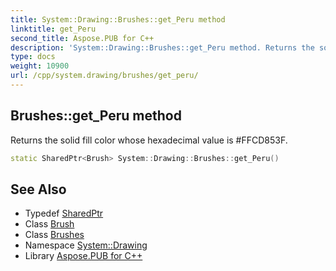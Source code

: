 ```yaml
---
title: System::Drawing::Brushes::get_Peru method
linktitle: get_Peru
second_title: Aspose.PUB for C++
description: 'System::Drawing::Brushes::get_Peru method. Returns the solid fill color whose hexadecimal value is #FFCD853F in C++.'
type: docs
weight: 10900
url: /cpp/system.drawing/brushes/get_peru/
---
```

## Brushes::get_Peru method


Returns the solid fill color whose hexadecimal value is #FFCD853F.

```cpp
static SharedPtr<Brush> System::Drawing::Brushes::get_Peru()
```

## See Also

* Typedef [SharedPtr](../../../system/sharedptr/)
* Class [Brush](../../brush/)
* Class [Brushes](../)
* Namespace [System::Drawing](../../)
* Library [Aspose.PUB for C++](../../../)
